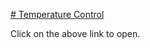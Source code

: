 [# Temperature Control ](https://temperaturecontrol-reactjs-thakurbhanu021.surge.sh)

Click on the above link to open.